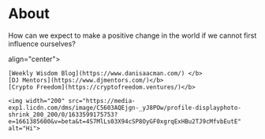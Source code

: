 # About
How can we expect to make a positive change in the world if we cannot first influence ourselves?

<html>
    <head>
        <title> Dan Isaacman </title>
    <body>
</p> align="center">

    [Weekly Wisdom Blog](https://www.danisaacman.com/) </b>
    [DJ Mentors](https://www.djmentors.com/)</b>
    [Crypto Freedom](https://cryptofreedom.ventures/)</b>

    <img width="200" src="https://media-exp1.licdn.com/dms/image/C5603AQEjgn-_yJ8POw/profile-displayphoto-shrink_200_200/0/1633599175753?e=1661385600&v=beta&t=4S7MlLs03X94cSP8OyGF0xgrqExHBu2TJ9cMfvbEutE" alt="Hi">

</p>
    </body>
</html>